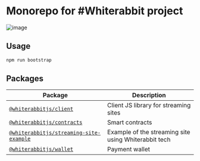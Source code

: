 # Monorepo for #Whiterabbit project

![image](https://user-images.githubusercontent.com/163447/76832214-802d8180-685b-11ea-9572-68bc3e6f7c95.png)

## Usage

```sh
npm run bootstrap
```

## Packages

| Package                                   | Description                                                             |
| ----------------------------------------- | ----------------------------------------------------------------------- |
| [`@whiterabbitjs/client`](/packages/client) | Client JS library for streaming sites |
| [`@whiterabbitjs/contracts`](/packages/contracts) | Smart contracts |
| [`@whiterabbitjs/streaming-site-example`](/packages/streaming-site-example) | Example of the streaming site using Whiterabbit tech |
| [`@whiterabbitjs/wallet`](/packages/wallet) | Payment wallet |
